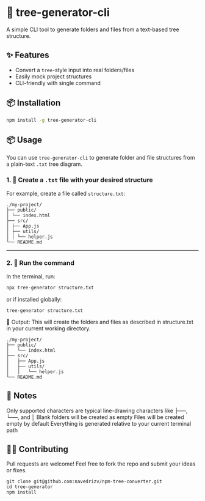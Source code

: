 # 📁 tree-generator-cli

A simple CLI tool to generate folders and files from a text-based tree structure.

## ✨ Features

- Convert a `tree`-style input into real folders/files
- Easily mock project structures
- CLI-friendly with single command

## 📦 Installation

```bash
npm install -g tree-generator-cli
```

## 📦 Usage

You can use `tree-generator-cli` to generate folder and file structures from a plain-text `.txt` tree diagram.

### 1. 📄 Create a `.txt` file with your desired structure

For example, create a file called `structure.txt`:

```
./my-project/
├── public/
│ └── index.html
├── src/
│ ├── App.js
│ ├── utils/
│ │ └── helper.js
└── README.md
```

---

### 2. 🚀 Run the command

In the terminal, run:

```bash
npx tree-generator structure.txt
```

or if installed globally:

```
tree-generator structure.txt
```

🧱 Output:
This will create the folders and files as described in structure.txt in your current working directory.

```
./my-project/
├── public/
│   └── index.html
├── src/
│   ├── App.js
│   ├── utils/
│   │   └── helper.js
└── README.md
```

## 📝 Notes

Only supported characters are typical line-drawing characters like ├──, └──, and │
Blank folders will be created as empty
Files will be created empty by default
Everything is generated relative to your current terminal path

## 🧑‍💻 Contributing

Pull requests are welcome! Feel free to fork the repo and submit your ideas or fixes.

```
git clone git@github.com:navedrizv/npm-tree-converter.git
cd tree-generator
npm install
```
